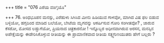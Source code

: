 +++
title = "076 ಎರೆಯ ವಙ್ಕಿಯೊ"

+++
76. ಅಂಧಭೂಪನ ಮನಸ್ಸು, ಎರೆಹುಳು ಸಿಗಿಸಿದ ಮೀನು ಹಿಡಿಯುವ ಗಾಳವೋ, ಮಾಗಿದ ವಿಷ ಫಲ ಬಿಡುವ ಬಳ್ಳಿಯೋ, ಹಗ್ಗದಿಂದ ಮಾಡಿದ ಬಲೆಯೋ, ಬೇಟೆಯ ಮೃಗವನ್ನು ಆಕರ್ಷಿಸುವ ಗೋರಿ ಸಂಗೀತವೋ? , ಜಾರುವ ಕೆಸರೋ, ಮೋಸದ ಲಡ್ಡುಗೆಯೋ, ಪ್ರಿಯನಾದ ಚಿತ್ರಕಾರನೋ ! ಇನ್ನೊಬ್ಬರ ಅಧೀನವಾಗಿರುವ ಅರಸನ, ಮನಸ್ಸಿನ ಅಪೇಕ್ಷೆಯನ್ನು ಈಡೇರಿಸಿಕೊಳ್ಳುವ ರೀತಿಯನ್ನು ಈ ಪ್ರಾಮಾಣಿಕವಾದ ರೀತಿಯ ಸತ್ತ್ವಗುಣಯುತರು ಹೇಗೆ ಬಲ್ಲರು ?